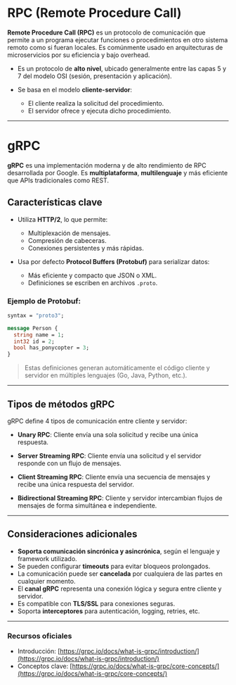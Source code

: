 # RPC (Remote Procedure Call)

**Remote Procedure Call (RPC)** es un protocolo de comunicación que permite a un programa ejecutar funciones o procedimientos en otro sistema remoto como si fueran locales. Es comúnmente usado en arquitecturas de microservicios por su eficiencia y bajo overhead.

* Es un protocolo de **alto nivel**, ubicado generalmente entre las capas 5 y 7 del modelo OSI (sesión, presentación y aplicación).
* Se basa en el modelo **cliente-servidor**:

  * El cliente realiza la solicitud del procedimiento.
  * El servidor ofrece y ejecuta dicho procedimiento.

---

# gRPC

**gRPC** es una implementación moderna y de alto rendimiento de RPC desarrollada por Google. Es **multiplataforma**, **multilenguaje** y más eficiente que APIs tradicionales como REST.

## Características clave

* Utiliza **HTTP/2**, lo que permite:

  * Multiplexación de mensajes.
  * Compresión de cabeceras.
  * Conexiones persistentes y más rápidas.
* Usa por defecto **Protocol Buffers (Protobuf)** para serializar datos:

  * Más eficiente y compacto que JSON o XML.
  * Definiciones se escriben en archivos `.proto`.

### Ejemplo de Protobuf:

```proto
syntax = "proto3";

message Person {
  string name = 1;
  int32 id = 2;
  bool has_ponycopter = 3;
}
```

> Estas definiciones generan automáticamente el código cliente y servidor en múltiples lenguajes (Go, Java, Python, etc.).

---

## Tipos de métodos gRPC

gRPC define 4 tipos de comunicación entre cliente y servidor:

* **Unary RPC**:
  Cliente envía una sola solicitud y recibe una única respuesta.

* **Server Streaming RPC**:
  Cliente envía una solicitud y el servidor responde con un flujo de mensajes.

* **Client Streaming RPC**:
  Cliente envía una secuencia de mensajes y recibe una única respuesta del servidor.

* **Bidirectional Streaming RPC**:
  Cliente y servidor intercambian flujos de mensajes de forma simultánea e independiente.

---

## Consideraciones adicionales

* **Soporta comunicación sincrónica y asincrónica**, según el lenguaje y framework utilizado.
* Se pueden configurar **timeouts** para evitar bloqueos prolongados.
* La comunicación puede ser **cancelada** por cualquiera de las partes en cualquier momento.
* El **canal gRPC** representa una conexión lógica y segura entre cliente y servidor.
* Es compatible con **TLS/SSL** para conexiones seguras.
* Soporta **interceptores** para autenticación, logging, retries, etc.

---

### Recursos oficiales

* Introducción: [https://grpc.io/docs/what-is-grpc/introduction/](https://grpc.io/docs/what-is-grpc/introduction/)
* Conceptos clave: [https://grpc.io/docs/what-is-grpc/core-concepts/](https://grpc.io/docs/what-is-grpc/core-concepts/)
